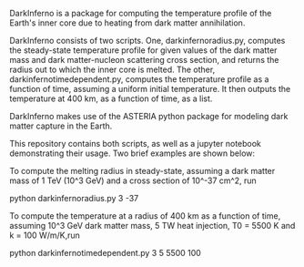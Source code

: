 DarkInferno is a package for computing the temperature profile of the Earth's inner core due to heating from dark matter annihilation.

DarkInferno consists of two scripts. One, darkinfernoradius.py, computes the steady-state temperature profile for given values of the dark matter mass and dark matter-nucleon scattering cross section, and returns the radius out to which the inner core is melted. The other, darkinfernotimedependent.py, computes the temperature profile as a function of time, assuming a uniform initial temperature. It then outputs the temperature at 400 km, as a function of time, as a list.

DarkInferno makes use of the ASTERIA python package for modeling dark matter capture in the Earth.

This repository contains both scripts, as well as a jupyter notebook demonstrating their usage. Two brief examples are shown below:


To compute the melting radius in steady-state, assuming a dark matter mass of 1 TeV (10^3 GeV) and a cross section of 10^-37 cm^2, run

python darkinfernoradius.py 3 -37


To compute the temperature at a radius of 400 km as a function of time, assuming 10^3 GeV dark matter mass, 5 TW heat injection, T0 = 5500 K and k = 100 W/m/K,run 

python darkinfernotimedependent.py 3 5 5500 100

